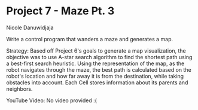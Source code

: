 # Project 7 - Maze Pt. 3

Nicole Danuwidjaja

Write a control program that wanders a maze and generates a map.

Strategy: Based off Project 6's goals to generate a map visualization, the objective was to use A-star search algorithm to find the shortest path using a best-first search heuristic. Using the representation of the map, as the robot navigates through the maze, the best path is calculated based on the robot's location and how far away it is from the destination, while taking obstacles into account. Each Cell stores information about its parents and neighbors. 

YouTube Video: No video provided :(
